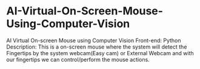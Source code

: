 # AI-Virtual-On-Screen-Mouse-Using-Computer-Vision
AI Virtual On-screen Mouse using Computer Vision Front-end: Python Description: This is a on-screen mouse where the system will detect the Fingertips by the system webcam(Easy cam) or External Webcam and with our fingertips we can control/perform the mouse actions.
